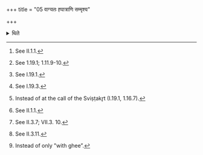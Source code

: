 +++
title = "05 वाग्यतः ह्पात्राणि सम्मृश्य"

+++

<details><summary>थिते</summary>

5. Restrained in his speech, having touched the utensils,[^1] having sanctified the sprinkling (water),[^2] having called the brahman,[^3] he sprinkles water upon the utensils,[^4] at that stage[^5] he releases his speech. Having taken the wooden sword,[^6] having done the second tracing (of the altar),[^7] he orders in the manner of New and Full-moon-sacrifices.[^8] He modifies the end of the order with the words, “Come up with ghee and curds”.[^9]  


[^1]: See II.1.1.  

[^2]: See 1.19.1; 1.11.9-10.  

[^3]: See I.19.1.  

[^4]: See I.19.3.  

[^5]: Instead of at the call of the Sviṣṭakr̥t (I.19.1, 1.16.7).  

[^6]: See II.1.1.  

[^7]: See II.3.7; VII.3. 10.  

[^8]: See II.3.11.  

[^9]: Instead of only "with ghee”.
</details>

